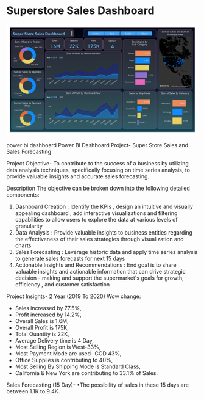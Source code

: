# Superstore Sales Dashboard

![Company Logo](https://github.com/AmanJaiswal9973/superstore_sales_dashboard/blob/main/superstore%20sales%20dashboard%201_page-0001.jpg)

power bi dashboard
Power BI Dashboard Project- Super Store Sales and Sales Forecasting

Project Objective-
To contribute to the success of a business by utilizing data analysis techniques, specifically focusing on time series analysis, to provide valuable insights and accurate sales forecasting.

Description 
The objective can be broken down into the following detailed components: 
1. Dashboard Creation : Identify the KPIs , design an intuitive and visually appealing dashboard , add interactive visualizations and filtering capabilities to allow users to explore the data at various levels of granularity
2. Data Analysis : Provide valuable insights to business entities regarding the effectiveness of their sales strategies through  visualization and charts
3. Sales Forecasting : Leverage historic data and apply time series analysis to generate sales forecasts for next 15 days
4. Actionable Insights and Recommendations : End goal is to share valuable insights and actionable information that can drive strategic decision - making and support the supermarket's goals for growth, efficiency  , and customer satisfaction
   
Project Insights- 2 Year (2019 To 2020)
Wow change: 
* Sales increased by 77.5%, 
* Profit increased by 14.2%, 
* Overall Sales is 1.6M,
* Overall Profit is 175K,
* Total Quantity is 22K,
* Average Delivery time is 4 Day,
* Most Selling Region is West-33%,
* Most Payment Mode are used- COD 43%,
* Office Supplies is contributing to 40%,
* Most Selling By Shipping Mode is Standard Class,
* California & New York are contributing to 33.1% of Sales.

Sales Forecasting (15 Day)-
•The possibility of sales in these 15 days are between 1.1K to 9.4K.
